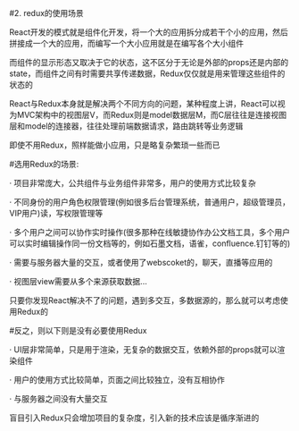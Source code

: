 #2. redux的使用场景

React开发的模式就是组件化开发，将一个大的应用拆分成若干个小的应用，然后拼接成一个大的应用，而编写一个大小应用就是在编写各个大小组件

而组件的显示形态又取决于它的状态，这不区分于无论是外部的props还是内部的state，而组件之间有时需要共享传递数据，Redux仅仅就是用来管理这些组件的状态的

React与Redux本身就是解决两个不同方向的问题，某种程度上讲，React可以视为MVC架构中的视图层V，而Redux则是model数据层M，而C层往往是连接视图层和model的连接器，往往处理前端数据请求，路由跳转等业务逻辑

即使不用Redux，照样能做小应用，只是略复杂繁琐一些而已

#选用Redux的场景:

· 项目非常庞大，公共组件与业务组件非常多，用户的使用方式比较复杂

· 不同身份的用户角色权限管理(例如很多后台管理系统，普通用户，超级管理员，VIP用户)读，写权限管理等

· 多个用户之间可以协作实时操作(很多那种在线敏捷协作办公文档工具，多个用户可以实时编辑操作同一份文档等的，例如石墨文档，语雀，confluence.钉钉等的)

· 需要与服务器大量的交互，或者使用了webscoket的，聊天，直播等应用的

· 视图层view需要从多个来源获取数据...

只要你发现React解决不了的问题，遇到多交互，多数据源的，那么就可以考虑使用Redux的

#反之，则以下则是没有必要使用Redux

· UI层非常简单，只是用于渲染，无复杂的数据交互，依赖外部的props就可以渲染组件

· 用户的使用方式比较简单，页面之间比较独立，没有互相协作

· 与服务器之间没有大量交互

盲目引入Redux只会增加项目的复杂度，引入新的技术应该是循序渐进的
